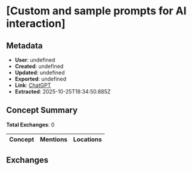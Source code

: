 # \[Custom and sample prompts for AI interaction\]

## Metadata

- **User**: undefined
- **Created**: undefined
- **Updated**: undefined
- **Exported**: undefined
- **Link**: [ChatGPT](undefined)
- **Extracted**: 2025-10-25T18:34:50.885Z

## Concept Summary

**Total Exchanges**: 0

| Concept | Mentions | Locations |
|---------|----------|----------|

## Exchanges

